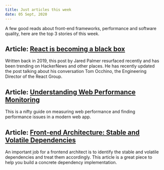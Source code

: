 ```yaml
---
title: Just articles this week
date: 05 Sept, 2020
---
```


A few good reads about front-end frameworks, performance and software quality, here are the top 3 stories of this week.

## Article: [React is becoming a black box](https://jaredpalmer.com/blog/react-is-becoming-a-black-box)

Written back in 2019, this post by Jared Palmer resurfaced recently and has been trending on HackerNews and other places. He has recently updated the post talking about his conversation Tom Occhino, the Engineering Director of the React Group.

## Article: [Understanding Web Performance Monitoring](https://blog.bitsrc.io/understanding-web-performance-monitoring-2ed52f97a974)

This is a nifty guide on measuring web performance and finding performance issues in a modern web app.

## Article: [Front-end Architecture: Stable and Volatile Dependencies](https://dmitripavlutin.com/frontend-architecture-stable-and-volatile-dependencies/)

An important job for a frontend architect is to identify the stable and volatile dependencies and treat them accordingly. This article is a great piece to help you build a concrete dependency implementation.
